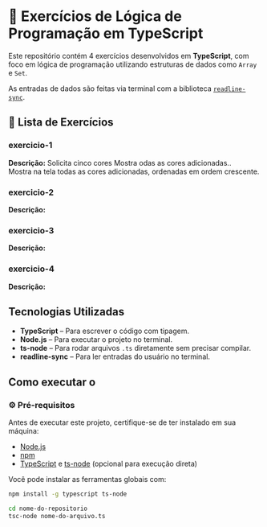 # 📂 Exercícios de Lógica de Programação em TypeScript

Este repositório contém 4 exercícios desenvolvidos em **TypeScript**, com foco em lógica de programação utilizando estruturas de dados como `Array` e `Set`.

As entradas de dados são feitas via terminal com a biblioteca [`readline-sync`](https://www.npmjs.com/package/readline-sync).

## 📘 Lista de Exercícios

### exercicio-1
**Descrição:** 
Solicita cinco cores 
Mostra odas as cores adicionadas..  
Mostra na tela todas as cores adicionadas, ordenadas em ordem crescente.
### exercicio-2
**Descrição:** 
### exercicio-3
**Descrição:** 
### exercicio-4
**Descrição:** 
## Tecnologias Utilizadas

- **TypeScript** – Para escrever o código com tipagem.
- **Node.js** – Para executar o projeto no terminal.
- **ts-node** – Para rodar arquivos `.ts` diretamente sem precisar compilar.
- **readline-sync** – Para ler entradas do usuário no terminal.

##  Como executar o

### ⚙️ Pré-requisitos

Antes de executar este projeto, certifique-se de ter instalado em sua máquina:

- [Node.js](https://nodejs.org/)
- [npm](https://www.npmjs.com/)
- [TypeScript](https://www.typescriptlang.org/) e [ts-node](https://typestrong.org/ts-node) (opcional para execução direta)

Você pode instalar as ferramentas globais com:

```bash
npm install -g typescript ts-node

cd nome-do-repositorio
tsc-node nome-do-arquivo.ts